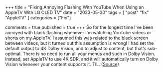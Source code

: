 +++
title = "Fixing Annoying Flashing With YouTube When Using an AppleTV With LG OLED TV"
date = "2023-05-30"
tags = [ "post" "fix" "AppleTV" ]
categories = ["Fix"]

comments = true
published = true
+++
So for the longest time I've been annoyed with black flashing whenever I'm watching YouTube videos or shorts on
my AppleTV. I assumed this was related to the black screen between videos, but it turned out this assumption is
wrong! I had set the default output to 4K Dolby Vision, and to adjust to content, but that's sub-optimal. There
is no need to run all your menus and such in Dolby Vision. Instead, set AppleTV to use 4K SDR, and it will
automatically turn on Dolby Vision whenever your content supports it. TIL.
([Source](https://www.reddit.com/r/LGOLED/comments/w81fwg/tv_on_then_black_screen_then_picture_pops_back_up/))
